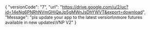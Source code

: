 { "versionCode": "7", "url": "https://drive.google.com/u/2/uc?id=14eNg6PNRhNVmGHiQeJp5gMWnJsDhYWVT&export=download", "Message": "pls update your app to the latest version\nmore futures available in new updates\VNP V2" }
